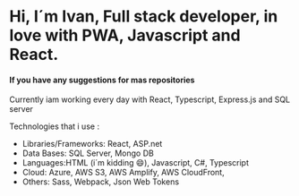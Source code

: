 # Hi, I´m Ivan, Full stack developer, in love with PWA, Javascript and React.
#### If you have any suggestions for mas repositories


Currently iam working every day with React, Typescript, Express.js and SQL server

Technologies that i use :
* Libraries/Frameworks: React, ASP.net
* Data Bases: SQL Server, Mongo DB
* Languages:HTML (i´m kidding 😄), Javascript, C#, Typescript
* Cloud: Azure, AWS S3, AWS Amplify, AWS CloudFront,
* Others: Sass, Webpack, Json Web Tokens

<!--
**IvanFranciscoJara/IvanFranciscoJara** is a ✨ _special_ ✨ repository because its `README.md` (this file) appears on your GitHub profile.

Here are some ideas to get you started:

- 🔭 I’m currently working on ...
- 🌱 I’m currently learning ...
- 👯 I’m looking to collaborate on ...
- 🤔 I’m looking for help with ...
- 💬 Ask me about ...
- 📫 How to reach me: ...
- 😄 Pronouns: ...
- ⚡ Fun fact: ...
-->
